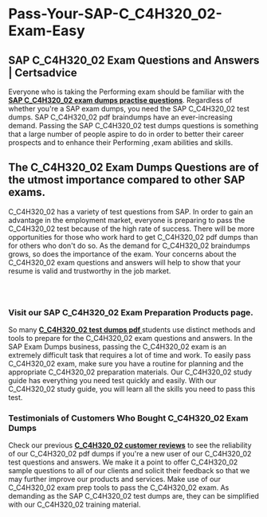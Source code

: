 # Pass-Your-SAP-C_C4H320_02-Exam-Easy
<h2><strong>SAP C_C4H320_02 Exam Questions and Answers | Certsadvice</strong></h2> <p>Everyone who is taking the Performing exam should be familiar with the <a href="http://www.certsadvice.com/sap/c_c4h320_02-practice-questions"><strong>SAP C_C4H320_02 exam dumps practise questions</strong></a>. Regardless of whether you&#39;re a SAP exam dumps, you need the SAP C_C4H320_02 test dumps. SAP C_C4H320_02 pdf braindumps have an ever-increasing demand. Passing the SAP C_C4H320_02 test dumps questions is something that a large number of people aspire to do in order to better their career prospects and to enhance their Performing ,exam abilities and skills.</p> <h2><strong>The C_C4H320_02 Exam Dumps Questions are of the utmost importance compared to other SAP exams.</strong></h2> <p>C_C4H320_02 has a variety of test questions from SAP. In order to gain an advantage in the employment market, everyone is preparing to pass the C_C4H320_02 test because of the high rate of success. There will be more opportunities for those who work hard to get C_C4H320_02 pdf dumps than for others who don&#39;t do so. As the demand for C_C4H320_02 braindumps grows, so does the importance of the exam. Your concerns about the C_C4H320_02 exam questions and answers will help to show that your resume is valid and trustworthy in the job market.</p> <p><a href="http://www.certsadvice.com/sap/c_c4h320_02-practice-questions" style="display: block; padding: 1em 0; text-align: center; "><img alt="" src="https://1.bp.blogspot.com/-RUOr8Wn-CRk/YUYAxC8kcHI/AAAAAAAAAnw/F7BbdI3tw8QDj5z8iX0vQAioQzKiUxduwCLcBGAsYHQ/s0/unnamed.jpg" /></a></p> <h3><strong>Visit our SAP C_C4H320_02 Exam Preparation Products page.</strong></h3> <p>So many <a href="http://www.certsadvice.com/sap/c_c4h320_02-practice-questions"><strong>C_C4H320_02 test dumps pdf </strong></a>students use distinct methods and tools to prepare for the C_C4H320_02 exam questions and answers. In the SAP Exam Dumps business, passing the C_C4H320_02 exam is an extremely difficult task that requires a lot of time and work. To easily pass C_C4H320_02 exam, make sure you have a routine for planning and the appropriate C_C4H320_02 preparation materials. Our C_C4H320_02 study guide has everything you need test quickly and easily. With our C_C4H320_02 study guide, you will learn all the skills you need to pass this test.</p> <h3><strong>Testimonials of Customers Who Bought C_C4H320_02 Exam Dumps</strong></h3> <p>Check our previous <a href="http://www.certsadvice.com/sap/c_c4h320_02-practice-questions"><strong>C_C4H320_02 customer reviews</strong></a> to see the reliability of our C_C4H320_02 pdf dumps if you&#39;re a new user of our C_C4H320_02 test questions and answers. We make it a point to offer C_C4H320_02 sample questions to all of our clients and solicit their feedback so that we may further improve our products and services. Make use of our C_C4H320_02 exam prep tools to pass the C_C4H320_02 exam. As demanding as the SAP C_C4H320_02 test dumps are, they can be simplified with our C_C4H320_02 training material.</p>
